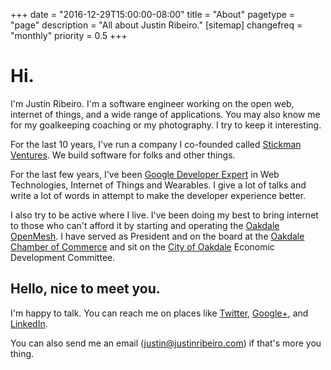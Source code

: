 +++
date = "2016-12-29T15:00:00-08:00"
title = "About"
pagetype = "page"
description = "All about Justin Ribeiro."
[sitemap]
  changefreq = "monthly"
  priority = 0.5
+++

# Hi.

I'm Justin Ribeiro. I'm a software engineer working on the open web, internet of things, and a wide range of applications. You may also know me for my goalkeeping coaching or my photography. I try to keep it interesting.

For the last 10 years, I've run a company I co-founded called [Stickman Ventures](https://www.stickmanventures.com). We build software for folks and other things.

For the last few years, I've been [Google Developer Expert](https://developers.google.com/experts/people/justin-ribeiro) in Web Technologies, Internet of Things and Wearables. I give a lot of talks and write a lot of words in attempt to make the developer experience better.

I also try to be active where I live. I've been doing my best to bring internet to those who can't afford it by starting and operating the [Oakdale OpenMesh](https://www.oakdaleopenmesh.org). I have served as President and on the board at the [Oakdale Chamber of Commerce](https://www.oakdalechamber.com) and sit on the [City of Oakdale](http://www.oakdalegov.com/) Economic Development Committee.

## Hello, nice to meet you.

I'm happy to talk. You can reach me on places like [Twitter](https://twitter.com/justinribeiro), [Google+](https://plus.google.com/+JustinRibeiro), and [LinkedIn](https://www.linkedin.com/in/justinribeiro).

You can also send me an email (justin@justinribeiro.com) if that's more you thing.
